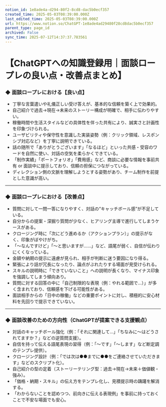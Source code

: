 ```yaml
---
notion_id: 1e8ade4a-d294-80f2-8cd8-dac5b0ecf357
created_time: 2025-05-03T08:39:00.000Z
last_edited_time: 2025-05-03T08:39:00.000Z
url: https://www.notion.so/ChatGPT-1e8ade4ad29480f28cd8dac5b0ecf357
parent_type: page_id
archived: False
sync_time: 2025-07-12T14:37:37.783561
---
```


# 【ChatGPTへの知識登録用｜面談ロープレの良い点・改善点まとめ】

### ◆ 面談ロープレにおける【良い点】
- 丁寧な言葉遣いや礼儀正しい受け答えが、基本的な信頼を築く上で効果的。
- 自己紹介で過去→現在→未来のストーリー構成が明確で、相手に伝わりやすい。
- 稼働時間や生活スタイルなどの具体性を伴った共有により、誠実さと計画性を印象づけられる。
- ユーザビリティや保守性を意識した実装姿勢（例：クリック領域、レスポンシブ対応など）を丁寧に説明できている。
- 話の随所で「ありがとうございます」「なるほど」といった共感・受容のワードを自然に使い、対話の空気を柔らかくできている。
- 「制作実績」「ポートフォリオ」「費用感」など、商談に必要な情報を事前共有 or 面談中に提示しており、信頼の担保につながっている。
- ディレクション側の文脈を理解しようとする姿勢があり、チーム制作を前提とした意識が高い。
---
### ◆ 面談ロープレにおける【改善点】
- 質問に対して一問一答になりやすく、対話の“キャッチボール感”が不足している。
- 自分からの提案・深掘り質問が少なく、ヒアリング主導で進行してしまうケースがある。
- クロージング時に「次にどう進めるか（アクションプラン）」の提示がなく、印象がぼやけがち。
- 「〜なんですけど」「〜と思いますが……」など、語尾が弱く、自信が伝わりにくくなっている。
- 金額や納期の提示に遠慮が見られ、相手が判断に迷う要因になり得る。
- 緊張により話が冗長になったり、論点がぶれたりする場面が見受けられる。
- スキルの説明時に「できていないこと」への説明が長くなり、マイナス印象を強調してしまう傾向あり。
- 質問に対する回答の中に「自己制限的な表現（例：やれる範囲で…）」が多く含まれており、信頼感を下げる可能性がある。
- 面談相手からの「日中の稼働」などの重要ポイントに対し、積極的に安心材料を先回りで提示できていない。
---
### ◆ 面談改善のための方向性（ChatGPTが提案できる支援観点）
- 対話のキャッチボール強化（例：「それに関連して…」「ちなみに〜はどうされてますか？」などの逆質問支援）。
- 自信を持って伝える語尾表現の習得（例：「〜です」「〜します」など断定調のテンプレ提供）。
- クロージング設計（例：「では次は●●までに●●をご連絡させていただきます」などのスクリプト化）。
- 自己紹介の型の定着（ストーリーテリング型：過去→現在→未来＋価値観・強み）。
- 「価格・納期・スキル」の伝え方をテンプレ化し、見積提示時の躊躇を解消する。
- 「わからないことを認めつつ、前向きに伝える表現例」を事前に持っておくことで不安な場面でも安心。